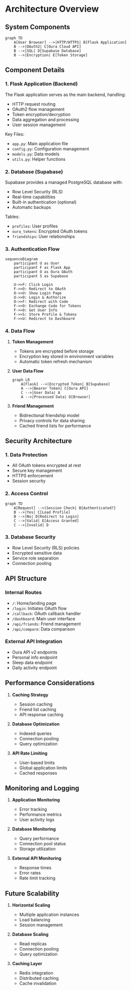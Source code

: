 # Architecture Overview

## System Components

```mermaid
graph TD
    A[User Browser] -->|HTTP/HTTPS| B[Flask Application]
    B -->|OAuth2| C[Oura Cloud API]
    B -->|SQL| D[Supabase Database]
    B -->|Encryption| E[Token Storage]
```

## Component Details

### 1. Flask Application (Backend)

The Flask application serves as the main backend, handling:

- HTTP request routing
- OAuth2 flow management
- Token encryption/decryption
- Data aggregation and processing
- User session management

Key Files:
- `app.py`: Main application file
- `config.py`: Configuration management
- `models.py`: Data models
- `utils.py`: Helper functions

### 2. Database (Supabase)

Supabase provides a managed PostgreSQL database with:

- Row Level Security (RLS)
- Real-time capabilities
- Built-in authentication (optional)
- Automatic backups

Tables:
- `profiles`: User profiles
- `oura_tokens`: Encrypted OAuth tokens
- `friendships`: User relationships

### 3. Authentication Flow

```mermaid
sequenceDiagram
    participant U as User
    participant F as Flask App
    participant O as Oura OAuth
    participant S as Supabase
    
    U->>F: Click Login
    F->>O: Redirect to OAuth
    O->>U: Show Login Page
    U->>O: Login & Authorize
    O->>F: Redirect with Code
    F->>O: Exchange Code for Tokens
    F->>O: Get User Info
    F->>S: Store Profile & Tokens
    F->>U: Redirect to Dashboard
```

### 4. Data Flow

1. **Token Management**
   - Tokens are encrypted before storage
   - Encryption key stored in environment variables
   - Automatic token refresh mechanism

2. **User Data Flow**
   ```mermaid
   graph LR
       A[Flask] -->|Encrypted Token| B[Supabase]
       A -->|Bearer Token| C[Oura API]
       C -->|User Data| A
       A -->|Processed Data| D[Browser]
   ```

3. **Friend Management**
   - Bidirectional friendship model
   - Privacy controls for data sharing
   - Cached friend lists for performance

## Security Architecture

### 1. Data Protection

- All OAuth tokens encrypted at rest
- Secure key management
- HTTPS enforcement
- Session security

### 2. Access Control

```mermaid
graph TD
    A[Request] -->|Session Check| B{Authenticated?}
    B -->|Yes| C[Load Profile]
    B -->|No| D[Redirect to Login]
    C -->|Valid| E[Access Granted]
    C -->|Invalid| D
```

### 3. Database Security

- Row Level Security (RLS) policies
- Encrypted sensitive data
- Service role separation
- Connection pooling

## API Structure

### Internal Routes

- `/`: Home/landing page
- `/login`: Initiates OAuth flow
- `/callback`: OAuth callback handler
- `/dashboard`: Main user interface
- `/api/friends`: Friend management
- `/api/compare`: Data comparison

### External API Integration

- Oura API v2 endpoints
- Personal info endpoint
- Sleep data endpoint
- Daily activity endpoint

## Performance Considerations

1. **Caching Strategy**
   - Session caching
   - Friend list caching
   - API response caching

2. **Database Optimization**
   - Indexed queries
   - Connection pooling
   - Query optimization

3. **API Rate Limiting**
   - User-based limits
   - Global application limits
   - Cached responses

## Monitoring and Logging

1. **Application Monitoring**
   - Error tracking
   - Performance metrics
   - User activity logs

2. **Database Monitoring**
   - Query performance
   - Connection pool status
   - Storage utilization

3. **External API Monitoring**
   - Response times
   - Error rates
   - Rate limit tracking

## Future Scalability

1. **Horizontal Scaling**
   - Multiple application instances
   - Load balancing
   - Session management

2. **Database Scaling**
   - Read replicas
   - Connection pooling
   - Query optimization

3. **Caching Layer**
   - Redis integration
   - Distributed caching
   - Cache invalidation 